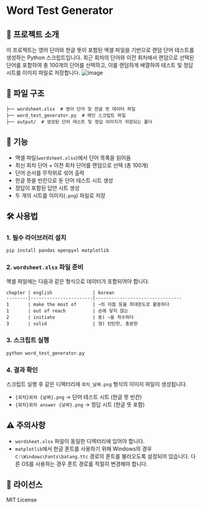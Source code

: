 # Word Test Generator

## 📌 프로젝트 소개
이 프로젝트는 영어 단어와 한글 뜻이 포함된 엑셀 파일을 기반으로 랜덤 단어 테스트를 생성하는 Python 스크립트입니다. 최근 회차의 단어와 이전 회차에서 랜덤으로 선택된 단어를 포함하여 총 100개의 단어를 선택하고, 이를 랜덤하게 배열하여 테스트 및 정답 시트를 이미지 파일로 저장합니다.
![image](https://github.com/user-attachments/assets/406b6637-5418-42e0-8e4a-b6778af060f9)


## 📂 파일 구조
```
├── wordsheet.xlsx  # 영어 단어 및 한글 뜻 데이터 파일
├── word_test_generator.py  # 메인 스크립트 파일
├── output/  # 생성된 단어 테스트 및 정답 이미지가 저장되는 폴더
```

## 🔧 기능
- 엑셀 파일(`wordsheet.xlsx`)에서 단어 목록을 읽어옴
- 최신 회차 단어 + 이전 회차 단어를 랜덤으로 선택 (총 100개)
- 단어 순서를 무작위로 섞어 출력
- 한글 뜻을 빈칸으로 둔 단어 테스트 시트 생성
- 정답이 포함된 답안 시트 생성
- 두 개의 시트를 이미지(`.png`) 파일로 저장

## 🛠️ 사용법
### 1. 필수 라이브러리 설치
```sh
pip install pandas openpyxl matplotlib
```

### 2. `wordsheet.xlsx` 파일 준비
엑셀 파일에는 다음과 같은 형식으로 데이터가 포함되어야 합니다.
```
chapter | english               | korean
--------|-----------------------|--------------------------------
1       | make the most of      | ~의 이점 등을 최대한도로 활용하다
1       | out of reach          | 손에 닿지 않는
2       | initiate              | 동) ~을 착수하다
3       | solid                 | 형) 탄탄한, 충분한
```

### 3. 스크립트 실행
```sh
python word_test_generator.py
```

### 4. 결과 확인
스크립트 실행 후 같은 디렉터리에 `회차_날짜.png` 형식의 이미지 파일이 생성됩니다.
- `{회차}회차 {날짜}.png` → 단어 테스트 시트 (한글 뜻 빈칸)
- `{회차}회차 answer {날짜}.png` → 정답 시트 (한글 뜻 포함)

## ⚠️ 주의사항
- `wordsheet.xlsx` 파일이 동일한 디렉터리에 있어야 합니다.
- `matplotlib`에서 한글 폰트를 사용하기 위해 Windows의 경우 `C:\Windows\Fonts\batang.ttc` 경로의 폰트를 불러오도록 설정되어 있습니다. 다른 OS를 사용하는 경우 폰트 경로를 적절히 변경해야 합니다.

## 📜 라이선스
MIT License

